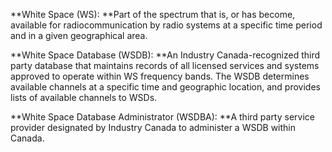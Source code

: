 **White Space \(WS\): **Part of the spectrum that is, or has become, available for radiocommunication by radio systems at a specific time period and in a given geographical area.

**White Space Database \(WSDB\): **An Industry Canada-recognized third party database that maintains records of all licensed services and systems approved to operate within WS frequency bands. The WSDB determines available channels at a specific time and geographic location, and provides lists of available channels to WSDs.

**White Space Database Administrator \(WSDBA\): **A third party service provider designated by Industry Canada to administer a WSDB within Canada.


